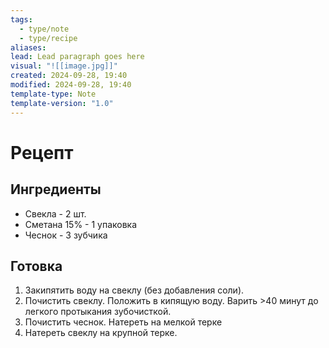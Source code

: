 ```yaml
---
tags:
  - type/note
  - type/recipe
aliases: 
lead: Lead paragraph goes here
visual: "![[image.jpg]]"
created: 2024-09-28, 19:40
modified: 2024-09-28, 19:40
template-type: Note
template-version: "1.0"
---
```


# Рецепт
## Ингредиенты

- Свекла - 2 шт.
- Сметана 15% - 1 упаковка
- Чеснок - 3 зубчика
## Готовка

1. Закипятить воду на свеклу (без добавления соли). 
2. Почистить свеклу. Положить в кипящую воду. Варить >40 минут до легкого протыкания зубочисткой.
3. Почистить чеснок. Натереть на мелкой терке
4. Натереть свеклу на крупной терке.
